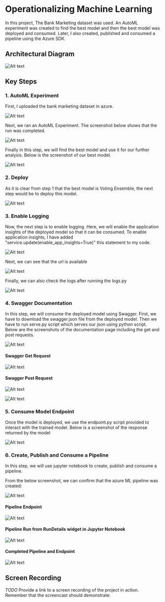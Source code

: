 
# Operationalizing Machine Learning

In this project, The Bank Marketing dataset was used. An AutoML experiment was created to find the best model and then the best model was deployed and consumed. Later, I also created, published and consumed a pipeline using the Azure SDK.

## Architectural Diagram
![Alt text](https://github.com/shikhar42/nd00333_AZMLND_C2/blob/master/flowchart.png?raw=true "Flowchart")


## Key Steps
### 1. AutoML Experiment

First, I uploaded the bank marketing dataset in azure.

![Alt text](https://github.com/shikhar42/nd00333_AZMLND_C2/blob/master/2.%20datasets.PNG?raw=true "Dataset")

Next, we ran an AutoML Experiment. The screenshot below shows that the run was completed.

![Alt text](https://github.com/shikhar42/nd00333_AZMLND_C2/blob/master/2.%20automl%20complete.PNG?raw=true "AutoML")

Finally in this step, we will find the best model and use it for our further analysis. Below is the screenshot of our best model.

![Alt text](https://github.com/shikhar42/nd00333_AZMLND_C2/blob/master/2.%20Best%20Model.PNG?raw=true "Best Model")

### 2. Deploy

As it is clear from step 1 that the best model is Voting Ensemble, the next step would be to deploy this model.

![Alt text](https://github.com/shikhar42/nd00333_AZMLND_C2/blob/master/3.%20Deploy1.PNG?raw=true "Deploy")

### 3. Enable Logging

Now, the next step is to enable logging. Here, we will enable the application insights of the deployed model so that it can be consumed. To enable application insights, I have added "service.update(enable_app_insights=True)" this statement to my code. 

![Alt text](https://github.com/shikhar42/nd00333_AZMLND_C2/blob/master/4.%20Application%20Insights%202..PNG?raw=true "Insights")

Next, we can see that the url is available

![Alt text](https://github.com/shikhar42/nd00333_AZMLND_C2/blob/master/4.%20Application%20Insights.PNG?raw=true "Enabled Insights")

Finally, we can also check the logs after running the logs.py

![Alt text](https://github.com/shikhar42/nd00333_AZMLND_C2/blob/master/4.%20Application%20Insights%201.PNG?raw=true "logs.py")

### 4. Swagger Documentation

In this step, we will consume the deployed model using Swagger. First, we have to download the swagger.json file from the deployed model. Then we have to run serve.py script which serves our json using python script. Below are the screenshots of the documentation page including the get and post requests.

![Alt text](https://github.com/shikhar42/nd00333_AZMLND_C2/blob/master/5.%20Main.PNG?raw=true "main screen")

#### Swagger Get Request
![Alt text](https://github.com/shikhar42/nd00333_AZMLND_C2/blob/master/5.%20Get.PNG?raw=true "Get.")

#### Swagger Post Request

![Alt text](https://github.com/shikhar42/nd00333_AZMLND_C2/blob/master/5.%20Post%201.PNG?raw=true "post.")

![Alt text](https://github.com/shikhar42/nd00333_AZMLND_C2/blob/master/5.%20Post%202.PNG?raw=true "post2.")

### 5. Consume Model Endpoint

Once the model is deployed, we use the endpoint.py script provided to interact with the trained model. Below is a screenshot of the response returned by the model

![Alt text](https://github.com/shikhar42/nd00333_AZMLND_C2/blob/master/6%20consume.PNG?raw=true "endpoint")

### 6. Create, Publish and Consume a Pipeline

In this step, we will use jupyter notebook to create, publish and consume a pipeline.

From the below screenshot, we can confirm that the azure ML pipeline was created:

![Alt text](https://github.com/shikhar42/nd00333_AZMLND_C2/blob/master/7.%20Pipeline%20Created.PNG?raw=true "pipeline create")

#### Pipeline Endpoint

![Alt text](https://github.com/shikhar42/nd00333_AZMLND_C2/blob/master/7.%20Pipeline%20Endpoint.PNG?raw=true "endpoint created")

#### Pipeline Run from RunDetails widget in Jupyter Notebook

![Alt text](https://github.com/shikhar42/nd00333_AZMLND_C2/blob/master/7.%203.PNG?raw=true "run widget")

#### Completed Pipeline and Endpoint

![Alt text](https://github.com/shikhar42/nd00333_AZMLND_C2/blob/master/7.%204.PNG?raw=true "status")





## Screen Recording
*TODO* Provide a link to a screen recording of the project in action. Remember that the screencast should demonstrate:

